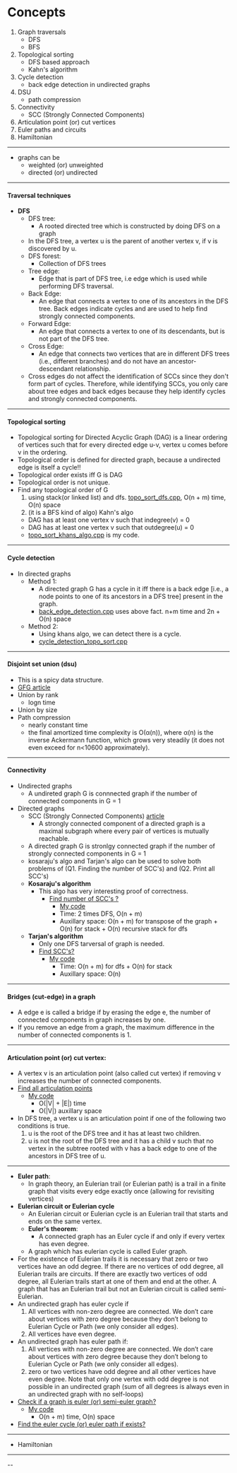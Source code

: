 # Concepts
1) Graph traversals
    - DFS
    - BFS
2) Topological sorting
    - DFS based approach
    - Kahn's algorithm
3) Cycle detection
    - back edge detection in undirected graphs
4) DSU
    - path compression
5) Connectivity
    - SCC (Strongly Connected Components)
6) Articulation point (or) cut vertices
7) Euler paths and circuits
8) Hamiltonian

-------

- graphs can be 
  - weighted (or) unweighted
  - directed (or) undirected
-------
#### Traversal techniques
- **DFS**
  - DFS tree:
    - A rooted directed tree which is constructed by doing DFS on a graph
  -  In the DFS tree, a vertex u is the parent of another vertex v, if v is discovered by u. 
  - DFS forest:
    - Collection of DFS trees
  - Tree edge:
    - Edge that is part of DFS tree, i.e edge which is used while performing DFS traversal.
  - Back Edge: 
    - An edge that connects a vertex to one of its ancestors in the DFS tree. Back edges indicate cycles and are used to help find strongly connected components.
  - Forward Edge: 
    - An edge that connects a vertex to one of its descendants, but is not part of the DFS tree.
  - Cross Edge: 
    - An edge that connects two vertices that are in different DFS trees (i.e., different branches) and do not have an ancestor-descendant relationship.
  - Cross edges do not affect the identification of SCCs since they don't form part of cycles. Therefore, while identifying SCCs, you only care about tree edges and back edges because they help identify cycles and strongly connected components.

  

-------
#### Topological sorting
  - Topological sorting for Directed Acyclic Graph (DAG) is a linear ordering of vertices such that for every directed edge u-v, vertex u comes before v in the ordering.
  - Topological order is defined for directed graph, because a undirected edge is itself a cycle!!
  - Topological order exists iff G is DAG
  - Topological order is not unique.
  - Find any topological order of G
    1) using stack(or linked list) and dfs. [topo_sort_dfs.cpp](topo_sort_dfs.cpp), O(n + m) time, O(n) space
    2) (it is a BFS kind of algo) Kahn's algo
      - DAG has at least one vertex v such that indegree(v) = 0
      - DAG has at least one vertex v such that outdegree(u) = 0
      - [topo_sort_khans_algo.cpp](topo_sort_khans_algo.cpp) is my code.
-------
#### Cycle detection
  - In directed graphs
    - Method 1:
      - A directed graph G has a cycle in it iff there is a back edge [i.e., a node points to one of its ancestors in a DFS tree] present in the graph.
      - [back_edge_detection.cpp](back_edge_detection.cpp) uses above fact. n+m time and 2n + O(n) space
    - Method 2:
      - Using khans algo, we can detect there is a cycle.
      - [cycle_detection_topo_sort.cpp](cycle_detection_topo_sort.cpp)
-------
#### Disjoint set union (dsu)
  - This is a spicy data structure.
  - [GFG article](https://www.geeksforgeeks.org/introduction-to-disjoint-set-data-structure-or-union-find-algorithm/)
  - Union by rank 
    - logn time 
  - Union by size
  - Path compression
    - nearly constant time 
    -  the final amortized time complexity is O(α(n)), where α(n) is the inverse Ackermann function, which grows very steadily (it does not even exceed for n<10600  approximately).
-------
#### Connectivity
  - Undirected graphs
    - A undireted graph G is connnected graph if the number of connected components in G = 1
  - Directed graphs
    - SCC (Strongly Connected Components) [article](https://www.geeksforgeeks.org/strongly-connected-components/)
      - A strongly connected component of a directed graph is a maximal subgraph where every pair of vertices is mutually reachable.
    - A directed graph G is stronlgy connected graph if the number of strongly connected components in G = 1
    - kosaraju's algo and Tarjan's algo can be used to solve both problems of (Q1. Finding the number of SCC's) and (Q2. Print all SCC's)
    - **Kosaraju's algorithm**
      - This algo has very interesting proof of correctness.
        - [Find number of SCC's ?](https://www.geeksforgeeks.org/problems/strongly-connected-components-kosarajus-algo/1)
          - [My code](kosarajus_algo.cpp)
          - Time: 2 times DFS, O(n + m)
          - Auxillary space: O(n + m) for transpose of the graph + O(n) for stack + O(n) recursive stack for dfs
    - **Tarjan's algorithm**
      - Only one DFS tarversal of graph is needed.
      - [Find SCC's?](https://www.geeksforgeeks.org/problems/strongly-connected-component-tarjanss-algo-1587115621/1)
        - [My code](tarjans_algo.cpp)
          - Time: O(n + m) for dfs + O(n) for stack
          - Auxillary space: O(n) 
  
-------
#### Bridges (cut-edge) in a graph
- A edge e is called a bridge if by erasing the edge e, the number of connected components in graph increases by one.
- If you remove an edge from a graph, the maximum difference in the number of connected components is 1.

-------
#### Articulation point (or) cut vertex:
- A vertex v is an articulation point (also called cut vertex) if removing v increases the number of connected components.
- [Find all articulation points](https://www.geeksforgeeks.org/problems/articulation-point2616/1)
  - [My code](articulation_points.cpp)
    - O(|V| + |E|) time
    - O(|V|) auxillary space
- In DFS tree, a vertex u is an articulation point if one of the following two conditions is true. 
  1) u is the root of the DFS tree and it has at least two children. 
  2) u is not the root of the DFS tree and it has a child v such that no vertex in the subtree rooted with v has a back edge to one of the ancestors in DFS tree of u.

-------
- **Euler path**:
  - In graph theory, an Eulerian trail (or Eulerian path) is a trail in a finite graph that visits every edge exactly once (allowing for revisiting vertices)
- **Eulerian circuit or Eulerian cycle**
  - An Eulerian circuit or Eulerian cycle is an Eulerian trail that starts and ends on the same vertex.
  - **Euler's theorem**:
    - A connected graph has an Euler cycle if and only if every vertex has even degree.
  - A graph which has eulerian cycle is called Euler graph.
- For the existence of Eulerian trails it is necessary that zero or two vertices have an odd degree. If there are no vertices of odd degree, all Eulerian trails are circuits. If there are exactly two vertices of odd degree, all Eulerian trails start at one of them and end at the other. A graph that has an Eulerian trail but not an Eulerian circuit is called semi-Eulerian.
- An undirected graph has euler cycle if
  1) All vertices with non-zero degree are connected. We don’t care about vertices with zero degree because they don’t belong to Eulerian Cycle or Path (we only consider all edges). 
  2) All vertices have even degree.
- An undirected graph has euler path if:
  1) All vertices with non-zero degree are connected. We don’t care about vertices with zero degree because they don’t belong to Eulerian Cycle or Path (we only consider all edges). 
  2) zero or two vertices have odd degree and all other vertices have even degree. Note that only one vertex with odd degree is not possible in an undirected graph (sum of all degrees is always even in an undirected graph with no self-loops)
- [Check if a graph is euler (or) semi-euler graph?](https://www.geeksforgeeks.org/problems/euler-circuit-and-path/1)
  - [My code](euler_graphs_detection.cpp)
    - O(n + m) time, O(n) space
- [Find the euler cycle (or) euler path if exists?]()

-------
- Hamiltonian

-------
--

